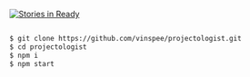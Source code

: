 [![Stories in Ready](https://badge.waffle.io/vinspee/projectologist.png?label=ready&title=Ready)](https://waffle.io/vinspee/projectologist)
```bash

$ git clone https://github.com/vinspee/projectologist.git
$ cd projectologist
$ npm i
$ npm start
```
